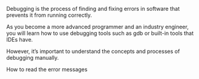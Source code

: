 Debugging is the process of finding and fixing errors in software that prevents it from running correctly.

As you become a more advanced programmer and an industry engineer, you will learn how to use debugging tools such as gdb or built-in tools that IDEs have.

However, it’s important to understand the concepts and processes of debugging manually.

How to read the error messages
